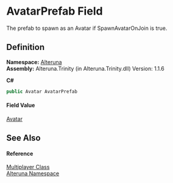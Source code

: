 # AvatarPrefab Field


The prefab to spawn as an Avatar if SpawnAvatarOnJoin is true.



## Definition
**Namespace:** <a href="N_Alteruna">Alteruna</a>  
**Assembly:** Alteruna.Trinity (in Alteruna.Trinity.dll) Version: 1.1.6

**C#**
``` C#
public Avatar AvatarPrefab
```



#### Field Value
<a href="T_Alteruna_Avatar">Avatar</a>

## See Also


#### Reference
<a href="T_Alteruna_Multiplayer">Multiplayer Class</a>  
<a href="N_Alteruna">Alteruna Namespace</a>  
